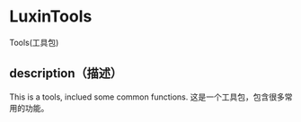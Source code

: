 # LuxinTools
Tools(工具包)

## description（描述）
This is a tools, inclued some common functions.
这是一个工具包，包含很多常用的功能。
